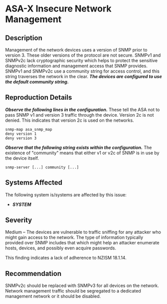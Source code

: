 ASA-X Insecure Network Management
=================================

Description
-----------
Management of the network devices uses a version of SNMP prior to version 3. These older versions of the protocol are not secure. SNMPv1 and SNMPv2c lack cryptographic security which helps to protect the sensitive diagnostic information and management access that SNMP provides. SNMPv1 and SNMPv2c use a community string for access control, and this string traverses the network in the clear. ***The devices are configured to use the default community string.***

Reproduction Details
--------------------
***Observe the following lines in the configuration.*** These tell the ASA not to pass SNMP v1 and version 3 traffic through the device. Version 2c is not denied. This indicates that version 2c is used on the networks.
```
snmp-map asa_snmp_map
deny version 1
deny version 3
```
***Observe that the following string exists within the configuration.*** The existence of "community" means that either v1 or v2c of SNMP is in use by the device itself.
```
snmp-server [...] community [...]
```

Systems Affected
----------------
The following system is/systems are affected by this issue:
  * ***SYSTEM***

Severity
--------
Medium – The devices are vulnerable to traffic sniffing for any attacker who might gain access to the network. The type of information typically provided over SNMP includes that which might help an attacker enumerate hosts, devices, and possibly even acquire passwords.

This finding indicates a lack of adherence to NZISM 18.1.14.

Recommendation
--------------
SNMPv2c should be replaced with SNMPv3 for all devices on the network. Network management traffic should be segregated to a dedicated management network or it should be disabled.

